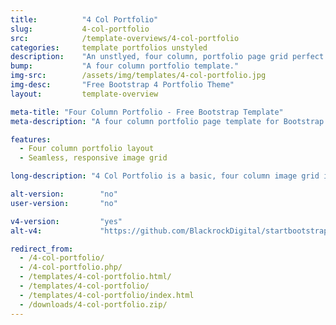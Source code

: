 ```yaml
---
title:			"4 Col Portfolio"
slug:			4-col-portfolio
src:			/template-overviews/4-col-portfolio
categories:		template portfolios unstyled
description:	"An unstlyed, four column, portfolio page grid perfect for showcasing a large group of projects or works."
bump:			"A four column portfolio template."
img-src:		/assets/img/templates/4-col-portfolio.jpg
img-desc:		"Free Bootstrap 4 Portfolio Theme"
layout:			template-overview

meta-title: "Four Column Portfolio - Free Bootstrap Template"
meta-description: "A four column portfolio page template for Bootstrap 4. All Start Bootstrap templates are free to use and open source."

features:
  - Four column portfolio layout
  - Seamless, responsive image grid

long-description: "4 Col Portfolio is a basic, four column image grid ideal for featuring a large number of projects that do not require much detail."

alt-version:		"no"
user-version:		"no"

v4-version:			"yes"
alt-v4:				"https://github.com/BlackrockDigital/startbootstrap-4-col-portfolio/archive/v4-dev.zip"

redirect_from:
  - /4-col-portfolio/
  - /4-col-portfolio.php/
  - /templates/4-col-portfolio.html/
  - /templates/4-col-portfolio/
  - /templates/4-col-portfolio/index.html
  - /downloads/4-col-portfolio.zip/
---
```

